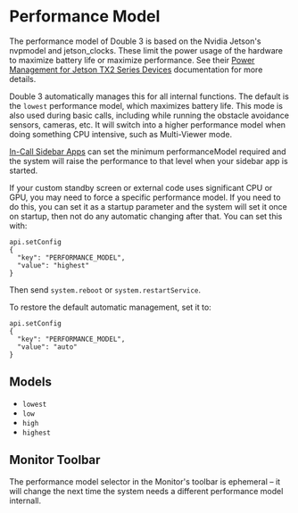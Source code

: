 # Performance Model

The performance model of Double 3 is based on the Nvidia Jetson's nvpmodel and jetson_clocks. These limit the power usage of the hardware to maximize battery life or maximize performance. See their [Power Management for Jetson TX2 Series Devices][1] documentation for more details. 

Double 3 automatically manages this for all internal functions. The default is the `lowest` performance model, which maximizes battery life. This mode is also used during basic calls, including while running the obstacle avoidance sensors, cameras, etc. It will switch into a higher performance model when doing something CPU intensive, such as Multi-Viewer mode.

[In-Call Sidebar Apps][2] can set the minimum performanceModel required and the system will raise the performance to that level when your sidebar app is started.

If your custom standby screen or external code uses significant CPU or GPU, you may need to force a specific performance model. If you need to do this, you can set it as a startup parameter and the system will set it once on startup, then not do any automatic changing after that. You can set this with:

    api.setConfig
	{
	  "key": "PERFORMANCE_MODEL",
	  "value": "highest"
	}

Then send `system.reboot` or `system.restartService`.

To restore the default automatic management, set it to:

    api.setConfig
	{
	  "key": "PERFORMANCE_MODEL",
	  "value": "auto"
	}

## Models

- `lowest`
- `low`
- `high`
- `highest`

## Monitor Toolbar

The performance model selector in the Monitor's toolbar is ephemeral – it will change the next time the system needs a different performance model internall.

[1]: https://docs.nvidia.com/jetson/l4t/index.html#page/Tegra%20Linux%20Driver%20Package%20Development%20Guide/power_management_tx2_32.html#
[2]: Sidebar%20Apps.md
